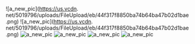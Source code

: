 ![a_new_pic](https://us.vcdn.
net/5019796/uploads/FileUpload/eb/44f317f8850ba74b64ba47b02d1bae
.png)
![a_new_pic](https://us.vcdn.
net/5019796/uploads/FileUpload/eb/44f317f8850ba74b64ba47b02d1bae
.png)
![a_new_pic](https://us.vcdn.net/5019796/uploads/FileUpload/eb/44f317f8850ba74b64ba47b02d1bae.png)
![a_new_pic](https://us.vcdn.net/5019796/uploads/FileUpload/eb/44f317f8850ba74b64ba47b02d1bae.png)
![a_new_pic](https://us.vcdn.net/5019796/uploads/FileUpload/eb/44f317f8850ba74b64ba47b02d1bae.png)
![a_new_pic](https://us.vcdn.net/5019796/uploads/FileUpload/eb/44f317f8850ba74b64ba47b02d1bae.png)
